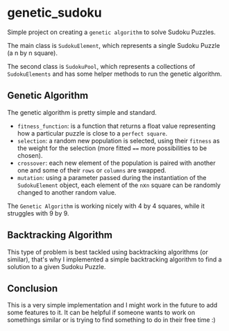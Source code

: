 # genetic_sudoku

Simple project on creating a `genetic algorithm` to solve Sudoku Puzzles.

The main class is `SudokuElement`, which represents a single Sudoku Puzzle (a n by n square). 

The second class is `SudokuPool`, which represents a collections of `SudokuElements` and has some helper methods to run the genetic algorithm.

## Genetic Algorithm

The genetic algorithm is pretty simple and standard.

* `fitness_function`: is a function that returns a float value representing how a particular puzzle is close to a `perfect square`.
* `selection`: a random new population is selected, using their `fitness` as the weight for the selection (more fitted `==` more possibilities to be chosen).
* `crossover`: each new element of the population is paired with another one and some of their `rows` or `columns` are swapped.
* `mutation`: using a parameter passed during the instantiation of the `SudokuElement` object, each element of the `n`x`n` square can be randomly changed to another random value.

The `Genetic Algorithm` is working nicely with 4 by 4 squares, while it struggles with 9 by 9.

## Backtracking Algorithm

This type of problem is best tackled using backtracking algorithms (or similar), that's why I implemented a simple backtracking algorithm to find a solution to a given Sudoku Puzzle.

## Conclusion

This is a very simple implementation and I might work in the future to add some features to it. It can be helpful if someone wants to work on somethings similar or is trying to find something to do in their free time :)
